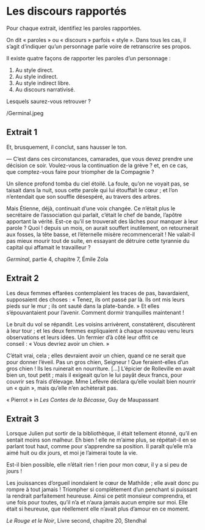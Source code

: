 # Les discours rapportés
Pour chaque extrait, identifiez les paroles rapportées.

On dit « paroles » ou « discours » parfois « style ». Dans tous les cas, il s’agit d’indiquer qu’un personnage parle voire de retranscrire ses propos.

Il existe quatre façons de rapporter les paroles d’un personnage :

1. Au style direct.
2. Au style indirect.
3. Au style indirect libre.
4. Au discours narrativisé.

Lesquels saurez-vous retrouver ?

/Germinal.jpeg

## Extrait 1
Et, brusquement, il conclut, sans hausser le ton.

— C’est dans ces circonstances, camarades, que vous devez prendre une décision ce soir. Voulez-vous la continuation de la grève ? et, en ce cas, que comptez-vous faire pour triompher de la Compagnie ?

Un silence profond tomba du ciel étoilé. La foule, qu’on ne voyait pas, se taisait dans la nuit, sous cette parole qui lui étouffait le cœur ; et l’on n’entendait que son souffle désespéré, au travers des arbres.

Mais Étienne, déjà, continuait d’une voix changée. Ce n’était plus le secrétaire de l’association qui parlait, c’était le chef de bande, l’apôtre apportant la vérité. Est-ce qu’il se trouverait des lâches pour manquer à leur parole ? Quoi ! depuis un mois, on aurait souffert inutilement, on retournerait aux fosses, la tête basse, et l’éternelle misère recommencerait ! Ne valait-il pas mieux mourir tout de suite, en essayant de détruire cette tyrannie du capital qui affamait le travailleur ?

*Germinal*, partie 4, chapitre 7, Émile Zola

## Extrait 2
Les deux femmes effarées contemplaient les traces de pas, bavardaient, supposaient des choses : « Tenez, ils ont passé par là. Ils ont mis leurs pieds sur le mur ; ils ont sauté dans la plate-bande. »
Et elles s’épouvantaient pour l’avenir. Comment dormir tranquilles maintenant !

Le bruit du vol se répandit. Les voisins arrivèrent, constatèrent, discutèrent à leur tour ; et les deux femmes expliquaient à chaque nouveau venu leurs observations et leurs idées.
Un fermier d’à côté leur offrit ce conseil : « Vous devriez avoir un chien. »

C’était vrai, cela ; elles devraient avoir un chien, quand ce ne serait que pour donner l’éveil. Pas un gros chien, Seigneur ! Que feraient-elles d’un gros chien ! Ils les ruinerait en nourriture.
[...] L’épicier de Rolleville en avait bien un, tout petit ; mais il exigeait qu’on le lui payât deux francs, pour couvrir ses frais d’élevage. Mme Lefèvre déclara qu’elle voulait bien nourrir un « quin », mais qu’elle n’en achèterait pas.

« Pierrot » in *Les Contes de la Bécasse*, Guy de Maupassant


## Extrait 3
Lorsque Julien put sortir de la bibliothèque, il était tellement étonné, qu’il en sentait moins son malheur. Eh bien ! elle ne m’aime plus, se répétait-il en se parlant tout haut, comme pour s’apprendre sa position. Il paraît qu’elle m’a aimé huit ou dix jours, et moi je l’aimerai toute la vie.

Est-il bien possible, elle n’était rien ! rien pour mon cœur, il y a si peu de jours !

Les jouissances d’orgueil inondaient le cœur de Mathilde ; elle avait donc pu rompre à tout jamais ! Triompher si complètement d’un penchant si puissant la rendrait parfaitement heureuse. Ainsi ce petit monsieur comprendra, et une fois pour toutes, qu’il n’a et n’aura jamais aucun empire sur moi. Elle était si heureuse, que réellement elle n’avait plus d’amour en ce moment.

*Le Rouge et le Noir*, Livre second, chapitre 20, Stendhal